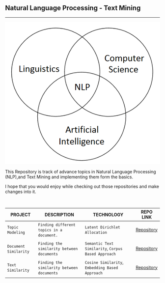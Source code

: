 
## Natural Language Processing - Text Mining
-----
![NLP](./nlp.png)


This Repository is track of advance topics in Natural Language Processing (NLP),and Text Mining and implementing them form the basics.

I hope that you would enjoy while checking out those repositories and make changes into it.

<br/>

|   PROJECT  |  DESCRIPTION  |  TECHNOLOGY  |  REPO LINK |
|-|-|-|-|
|`Topic Modeling`|`Finding different topics in a document.`|`Latent Dirichlet Allocation`|[Repository](https://github.com/soumyajit4419/Advance-NLP-Text_Mining/tree/master/Topic_Modeling)|
| | | | |
|`Document Similarity`|`Finding the similarity between documents`|`Semantic Text Similarity`, `Corpus Based Approach`|[Repository](https://github.com/soumyajit4419/Advance-NLP-Text_Mining/tree/master/%20Document_Similarity%20%5BCorpus%20Based%5D)|
| | | | |
|`Text Similarity`|`Finding the similarity between documents`|`Cosine Similarity`, `Embedding Based Approach`|[Repository](https://github.com/soumyajit4419/Advance-NLP-Text_Mining/tree/master/Document_Similarity%20%5BEmbedding_Based%5D)|
| | | | |



